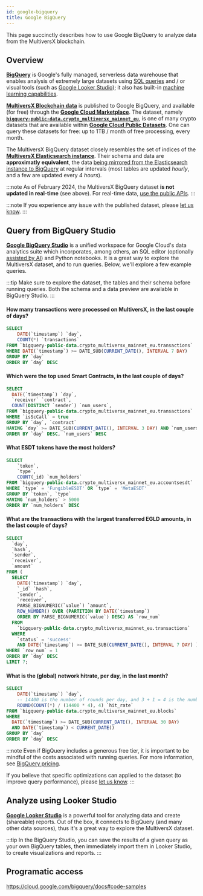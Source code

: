 ```yaml
---
id: google-bigquery
title: Google BigQuery
---
```


[comment]: # "mx-abstract"

This page succinctly describes how to use Google BigQuery to analyze data from the MultiversX blockchain.

[comment]: # "mx-context-auto"

## Overview

[**BigQuery**](https://cloud.google.com/bigquery/docs/introduction) is Google's fully managed, serverless data warehouse that enables analysis of extremely large datasets using [SQL queries](https://cloud.google.com/bigquery/docs/introduction-sql) and / or visual tools (such as [Google Looker Studio](https://lookerstudio.google.com)); it also has built-in [machine learning capabilities](https://cloud.google.com/bigquery/docs/bqml-introduction).

[**MultiversX Blockchain data**](https://console.cloud.google.com/marketplace/product/bigquery-public-data/blockchain-analytics-multiversx-mainnet-eu) is published to Google BigQuery, and available (for free) through the [**Google Cloud Marketplace**](https://console.cloud.google.com/marketplace/product/bigquery-public-data/blockchain-analytics-multiversx-mainnet-eu). The dataset, namely [**`bigquery-public-data.crypto_multiversx_mainnet_eu`**](https://console.cloud.google.com/bigquery?p=bigquery-public-data&d=crypto_multiversx_mainnet_eu&page=dataset), is one of many crypto datasets that are available within [**Google Cloud Public Datasets**](https://cloud.google.com/bigquery/public-data). One can query these datasets for free: up to 1TB / month of free processing, every month.

The MultiversX BigQuery dataset closely resembles the set of indices of the [**MultiversX Elasticsearch instance**](/sdk-and-tools/elastic-search#elasticsearch-indices). Their schema and data are **approximatly equivalent**, the data [being mirrored from the Elasticsearch instance to BigQuery](https://github.com/multiversx/multiversx-etl) at regular intervals (most tables are updated _hourly_, and a few are updated every _4 hours_).

:::note
As of February 2024, the MultiversX BigQuery dataset **is not updated in real-time** (see above). For real-time data, [use the public APIs](/sdk-and-tools/rest-api).
:::

:::note
If you experience any issue with the published dataset, please [let us know](https://github.com/multiversx/multiversx-etl/issues).
:::

## Query from BigQuery Studio

[**Google BigQuery Studio**](https://cloud.google.com/bigquery/docs/query-overview#bigquery-studio) is a unified workspace for Google Cloud's data analytics suite which incorporates, among others, an SQL editor (optionally [assisted by AI](https://cloud.google.com/bigquery/docs/write-sql-duet-ai)) and Python notebooks. It is a great way to explore the MultiversX dataset, and to run queries. Below, we'll explore a few example queries.

:::tip
Make sure to explore the dataset, the tables and their schema before running queries. Both the schema and a data preview are available in BigQuery Studio.
:::

#### How many transactions were processed on MultiversX, in the last couple of days?

```sql
SELECT
    DATE(`timestamp`) `day`,
    COUNT(*) `transactions`
FROM `bigquery-public-data.crypto_multiversx_mainnet_eu.transactions`
WHERE DATE(`timestamp`) >= DATE_SUB(CURRENT_DATE(), INTERVAL 7 DAY)
GROUP BY `day`
ORDER BY `day` DESC
```

#### Which were the top used Smart Contracts, in the last couple of days?

```sql
SELECT
  DATE(`timestamp`) `day`,
  `receiver` `contract`,
  COUNT(DISTINCT `sender`) `num_users`,
FROM `bigquery-public-data.crypto_multiversx_mainnet_eu.transactions`
WHERE `isScCall` = true
GROUP BY `day`, `contract`
HAVING `day` >= DATE_SUB(CURRENT_DATE(), INTERVAL 3 DAY) AND `num_users` > 1000
ORDER BY `day` DESC, `num_users` DESC
```

#### What ESDT tokens have the most holders?

```sql
SELECT
    `token`,
    `type`,
    COUNT(_id) `num_holders`
FROM `bigquery-public-data.crypto_multiversx_mainnet_eu.accountsesdt`
WHERE `type` = 'FungibleESDT' OR `type` = 'MetaESDT'
GROUP BY `token`, `type`
HAVING `num_holders` > 5000
ORDER BY `num_holders` DESC
```

#### What are the transactions with the largest transferred EGLD amounts, in the last couple of days?

```sql
SELECT
  `day`,
  `hash`,
  `sender`,
  `receiver`,
  `amount`
FROM (
  SELECT
    DATE(`timestamp`) `day`,
    `_id` `hash`,
    `sender`,
    `receiver`,
    PARSE_BIGNUMERIC(`value`) `amount`,
    ROW_NUMBER() OVER (PARTITION BY DATE(`timestamp`)
    ORDER BY PARSE_BIGNUMERIC(`value`) DESC) AS `row_num`
  FROM
    `bigquery-public-data.crypto_multiversx_mainnet_eu.transactions`
  WHERE
    `status` = 'success'
    AND DATE(`timestamp`) >= DATE_SUB(CURRENT_DATE(), INTERVAL 7 DAY) )
WHERE `row_num` = 1
ORDER BY `day` DESC
LIMIT 7;
```

#### What is the (global) network hitrate, per day, in the last month?

```sql
SELECT
    DATE(`timestamp`) `day`,
    -- 14400 is the number of rounds per day, and 3 + 1 = 4 is the number of shards
    ROUND(COUNT(*) / (14400 * 4), 4) `hit_rate`
FROM `bigquery-public-data.crypto_multiversx_mainnet_eu.blocks`
WHERE
  DATE(`timestamp`) >= DATE_SUB(CURRENT_DATE(), INTERVAL 30 DAY)
  AND DATE(`timestamp`) < CURRENT_DATE()
GROUP BY `day`
ORDER BY `day` DESC
```

:::note
Even if BigQuery includes a generous free tier, it is important to be mindful of the costs associated with running queries. For more information, see [BigQuery pricing](https://cloud.google.com/bigquery/pricing).

If you believe that specific optimizations can applied to the dataset (to improve query performance), please [let us know](https://github.com/multiversx/multiversx-etl/issues).
:::

## Analyze using Looker Studio

[**Google Looker Studio**](https://lookerstudio.google.com) is a powerful tool for analyzing data and create (shareable) reports. Out of the box, it connects to BigQuery (and many other data sources), thus it's a great way to explore the MultiversX dataset.

:::tip
In the BigQuery Studio, you can save the results of a given query as your own BigQuery tables, then immediately import them in Looker Studio, to create visualizations and reports.
:::

## Programatic access

https://cloud.google.com/bigquery/docs#code-samples
